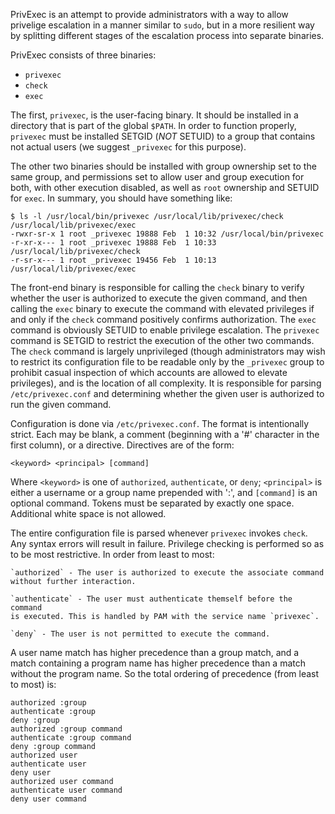 PrivExec is an attempt to provide administrators with a way to allow privelige
escalation in a manner similar to `sudo`, but in a more resilient way by
splitting different stages of the escalation process into separate binaries.

PrivExec consists of three binaries:

- `privexec`
- `check`
- `exec`

The first, `privexec`, is the user-facing binary. It should be installed in
a directory that is part of the global `$PATH`. In order to function properly,
`privexec` must be installed SETGID (*NOT* SETUID) to a group that contains
not actual users (we suggest `_privexec` for this purpose).

The other two binaries should be installed with group ownership set to the
same group, and permissions set to allow user and group execution for both,
with other execution disabled, as well as `root` ownership and SETUID for
`exec`. In summary, you should have something like:

    $ ls -l /usr/local/bin/privexec /usr/local/lib/privexec/check /usr/local/lib/privexec/exec
    -rwxr-sr-x 1 root _privexec 19888 Feb  1 10:32 /usr/local/bin/privexec
    -r-xr-x--- 1 root _privexec 19888 Feb  1 10:33 /usr/local/lib/privexec/check
    -r-sr-x--- 1 root _privexec 19456 Feb  1 10:13 /usr/local/lib/privexec/exec

The front-end binary is responsible for calling the `check` binary to verify
whether the user is authorized to execute the given command, and then calling
the `exec` binary to execute the command with elevated privileges if and only
if the `check` command positively confirms authorization. The `exec` command
is obviously SETUID to enable privilege escalation. The `privexec` command is
SETGID to restrict the execution of the other two commands. The `check` command
is largely unprivileged (though administrators may wish to restrict its
configuration file to be readable only by the `_privexec` group to prohibit
casual inspection of which accounts are allowed to elevate privileges), and
is the location of all complexity. It is responsible for parsing
`/etc/privexec.conf` and determining whether the given user is authorized to
run the given command.

Configuration is done via `/etc/privexec.conf`. The format is intentionally
strict. Each may be blank, a comment (beginning with a '#' character in the
first column), or a directive. Directives are of the form:

    <keyword> <principal> [command]

Where `<keyword>` is one of `authorized`, `authenticate`, or `deny`;
`<principal>` is either a username or a group name prepended with ':', and
`[command]` is an optional command. Tokens must be separated by exactly one
space. Additional white space is not allowed.

The entire configuration file is parsed whenever `privexec` invokes `check`.
Any syntax errors will result in failure. Privilege checking is performed so
as to be most restrictive. In order from least to most:

    `authorized` - The user is authorized to execute the associate command
    without further interaction.

    `authenticate` - The user must authenticate themself before the command
    is executed. This is handled by PAM with the service name `privexec`.

    `deny` - The user is not permitted to execute the command.

A user name match has higher precedence than a group match, and a match
containing a program name has higher precedence than a match without the
program name. So the total ordering of precedence (from least to most) is:

    authorized :group
    authenticate :group
    deny :group
    authorized :group command
    authenticate :group command
    deny :group command
    authorized user
    authenticate user
    deny user
    authorized user command
    authenticate user command
    deny user command
